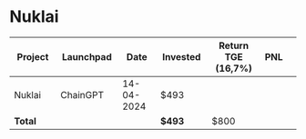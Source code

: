 # Nuklai



<table data-full-width="true"><thead><tr><th width="152">Project</th><th width="138">Launchpad</th><th width="132">Date</th><th width="133">Invested</th><th width="188">Return TGE (16,7%)</th><th>PNL</th><th></th></tr></thead><tbody><tr><td>Nuklai</td><td>ChainGPT</td><td>14-04-2024</td><td>$493</td><td></td><td></td><td></td></tr><tr><td><strong>Total</strong></td><td></td><td></td><td><strong>$493</strong></td><td>$800</td><td></td><td></td></tr></tbody></table>

